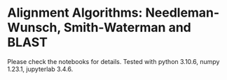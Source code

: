 # Alignment Algorithms: Needleman-Wunsch, Smith-Waterman and BLAST

Please check the notebooks for details. Tested with python 3.10.6, numpy 1.23.1, jupyterlab 3.4.6.